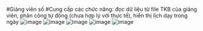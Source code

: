 #Giảng viên số
#Cung cấp các chức năng: đọc dữ liệu từ file TKB của giảng viên, phân công tự động (chưa hợp lý với thực tế), hiển thị lịch dạy trong ngày
![image](https://github.com/DucDaddy/Giang-vien-so/assets/132624536/4f9bdac3-9b65-46c0-ae74-7343c30a1a23)
![image](https://github.com/DucDaddy/Giang-vien-so/assets/132624536/2068559e-ba81-4d88-a040-ab658472b65a)
![image](https://github.com/DucDaddy/Giang-vien-so/assets/132624536/75e991ba-649f-4d83-bc7b-293027e0a6c1)
![image](https://github.com/DucDaddy/Giang-vien-so/assets/132624536/94cf9f3d-21ab-4fb2-b9f7-bd3d11abffad)
![image](https://github.com/DucDaddy/Giang-vien-so/assets/132624536/e2b8b5e5-ccfa-4eab-bb68-4ff628e02e0b)
